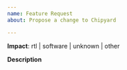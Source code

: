 ```yaml
---
name: Feature Request
about: Propose a change to Chipyard

---
```


<!-- choose one -->
**Impact**: rtl | software | unknown | other

**Description**
<!-- include detailed explanation, related issues, links for us to have context, ... -->
